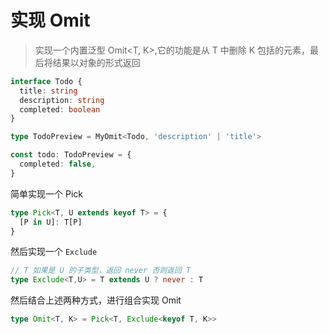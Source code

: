 # 实现 Omit

> 实现一个内置泛型 Omit<T, K>,它的功能是从 T 中删除 K 包括的元素，最后将结果以对象的形式返回

```ts
interface Todo {
  title: string
  description: string
  completed: boolean
}

type TodoPreview = MyOmit<Todo, 'description' | 'title'>

const todo: TodoPreview = {
  completed: false,
}
```

简单实现一个 Pick

```ts
type Pick<T, U extends keyof T> = {
  [P in U]: T[P]
}
```

然后实现一个 `Exclude`

```ts
// T 如果是 U 的子类型，返回 never 否则返回 T
type Exclude<T,U> = T extends U ? never : T
```

然后结合上述两种方式，进行组合实现 Omit

```ts
type Omit<T, K> = Pick<T, Exclude<keyof T, K>>
```








